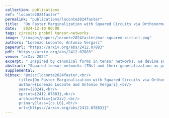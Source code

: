 ```yaml
---
collection: publications
ref: "loconte2024faster"
permalink: "publications/loconte2024faster"
title:  "On Faster Marginalization with Squared Circuits via Orthonormalization"
date:   2024-12-10 00:00
tags: circuits probml tensor-networks
image: "/images/papers/loconte2024faster/mar-squared-circuit.png"
authors: "Lorenzo Loconte, Antonio Vergari"
paperurl: "https://arxiv.org/abs/2412.07883"
pdf: "https://arxiv.org/abs/2412.07883"
venue: "arXiv 2024"
excerpt: " Inspired by canonical forms in tensor networks, we devise sufficient conditions to ensure squared circuits are already normalized and then devise a more efficient marginalization algorithm."
abstract: "Squared tensor networks (TNs) and their generalization as parameterized computational graphs -- squared circuits -- have been recently used as expressive distribution estimators in high dimensions. However, the squaring operation introduces additional complexity when marginalizing variables or computing the partition function, which hinders their usage in machine learning applications. Canonical forms of popular TNs are parameterized via unitary matrices as to simplify the computation of particular marginals, but cannot be mapped to general circuits since these might not correspond to a known TN. Inspired by TN canonical forms, we show how to parameterize squared circuits to ensure they encode already normalized distributions. We then use this parameterization to devise an algorithm to compute any marginal of squared circuits that is more efficient than a previously known one. We conclude by formally showing the proposed parameterization comes with no expressiveness loss for many circuit classes."
supplemental: 
bibtex: "@misc{loconte2024faster,<br/>
      title={On Faster Marginalization with Squared Circuits via Orthonormalization},<br/>
      author={Lorenzo Loconte and Antonio Vergari},<br/>
      year={2024},<br/>
      eprint={2412.07883},<br/>
      archivePrefix={arXiv},<br/>
      primaryClass={cs.LG},<br/>
      url={https://arxiv.org/abs/2412.07883}}"
---
```


